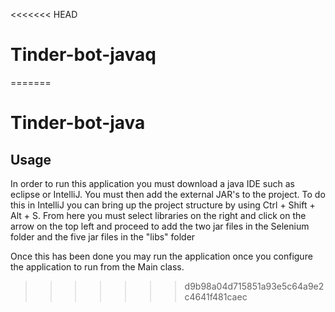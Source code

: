 <<<<<<< HEAD
# Tinder-bot-javaq
=======
# Tinder-bot-java
## Usage
In order to run this application you must download a java IDE such as eclipse or IntelliJ.
You must then add the external JAR's to the project. To do this in IntelliJ you can bring up the project structure by using Ctrl + Shift + Alt + S.
From here you must select libraries on the right and click on the arrow on the top left and proceed to add the two jar files in the Selenium folder and the five jar files
in the "libs" folder

Once this has been done you may run the application once you configure the application to run from the Main class.
>>>>>>> d9b98a04d715851a93e5c64a9e2c4641f481caec
